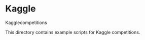 Kaggle
======

Kagglecompetitions

This directory contains example scripts for Kaggle competitions. 

